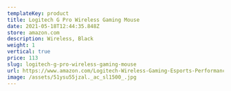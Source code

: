 ```yaml
---
templateKey: product
title: Logitech G Pro Wireless Gaming Mouse
date: 2021-05-18T12:44:35.848Z
store: amazon.com
description: Wireless, Black
weight: 1
vertical: true
price: 113
slug: logitech-g-pro-wireless-gaming-mouse
url: https://www.amazon.com/Logitech-Wireless-Gaming-Esports-Performance/dp/B07GCKQD77?crid=3ERSNVH98DJDK%2F&linkCode=ll1&tag=briddgywebsit-20&ref_=as_li_ss_tl
image: /assets/51ysu55jzal._ac_sl1500_.jpg
---
```

